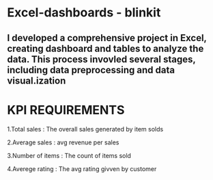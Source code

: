 # Excel-dashboards - blinkit
## I developed a comprehensive project in Excel, creating dashboard and tables to analyze the data. This process invovled several stages, including data preprocessing and data visual.ization

# KPI REQUIREMENTS
  1.Total sales : The overall sales generated by item solds
  
   2.Average sales : avg revenue per sales
   
   3.Number of items : The count of items sold
   
   4.Averege rating : The avg rating givven by customer

  
 
